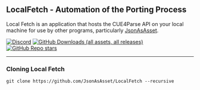 LocalFetch - Automation of the Porting Process
------------------------------------------

Local Fetch is an application that hosts the CUE4Parse API on your local machine for use by other programs, particularly [JsonAsAsset](https://github.com/JsonAsAsset/JsonAsAsset).

[![Discord](https://img.shields.io/badge/Join%20Discord-Collector?color=0363ff&logo=discord&logoColor=white&style=for-the-badge)](https://discord.gg/h9s6qpBnUT)
[![GitHub Downloads (all assets, all releases)](https://img.shields.io/github/downloads/JsonAsAsset/LocalFetch/total?style=for-the-badge&label=DOWNLOADS&color=#03ffc8)](https://github.com/JsonAsAsset/LocalFetch/releases)
[![GitHub Repo stars](https://img.shields.io/github/stars/JsonAsAsset/LocalFetch?style=for-the-badge&logo=&color=gold)](https://github.com/JsonAsAsset/LocalFetch/stargazers)

------------------------------------------

### Cloning Local Fetch
```
git clone https://github.com/JsonAsAsset/LocalFetch --recursive
```

